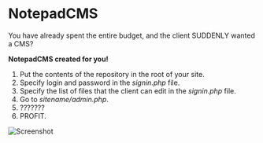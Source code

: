 # NotepadCMS

You have already spent the entire budget, and the client SUDDENLY wanted a CMS?

**NotepadCMS created for you!**

1. Put the contents of the repository in the root of your site.
2. Specify login and password in the *signin.php* file.
3. Specify the list of files that the client can edit in the *signin.php* file.
4. Go to *sitename/admin.php*.
5. ???????
6. PROFIT.

![Screenshot](https://i.imgur.com/SR4bq4Z.png)
